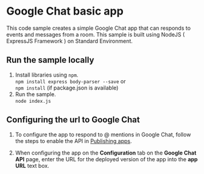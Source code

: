 # Google Chat basic app

This code sample creates a simple Google Chat app that can responds to events and 
messages from a room. This sample is built using NodeJS ( ExpressJS Framework ) on Standard Environment.

## Run the sample locally
  
  1. Install libraries using `npm`. </br>
     `npm install express body-parser --save` or </br> `npm install` (if package.json is available)
  2. Run the sample.</br>
    `node index.js`

## Configuring the url to Google Chat

  1. To configure the app to respond to @ mentions in Google Chat, follow the steps to enable the API in [Publishing apps](https://developers.google.com/chat/how-tos/apps-publish).

  2. When configuring the app on the **Configuration** tab on the
     **Google Chat API** page, enter the URL for the deployed version of the app into the **app URL** text box.
